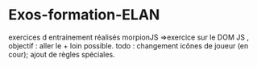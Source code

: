 # Exos-formation-ELAN
exercices d entrainement réalisés
morpionJS =>exercice sur le DOM JS , objectif : aller le + loin possible. todo : changement icônes de joueur (en cour); ajout de règles spéciales.
